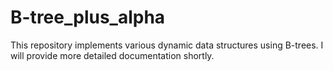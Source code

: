 # B-tree_plus_alpha

This repository implements various dynamic data structures using B-trees. I will provide more detailed documentation shortly.